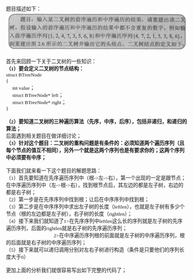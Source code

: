 <html>
<head>
  <title>Evernote Export</title>
  <basefont face="微软雅黑" size="2" />
  <meta http-equiv="Content-Type" content="text/html;charset=utf-8" />
  <meta name="exporter-version" content="Evernote Windows/302292 (zh-CN); Windows/10.0.10586 (Win64);"/>
  <style>
    body, td {
      font-family: 微软雅黑;
      font-size: 10pt;
    }
  </style>
</head>
<body>
<a name="1985"/>

<div>
<span><div>题目描述如下：</div><div><img src="剑指offer之重建二叉树_files/Image.png" type="image/png" style="height: auto;"/></div><div><br/></div><div>首先来回顾一下关于二叉树的一些知识：</div><div><b>（1）要会定义二叉树的节点结构：</b></div><div>struct BTreeNode</div><div>{</div><div>     int value；</div><div>     struct BTreeNode* left；</div><div>     struct BTreeNode* right；</div><div>}</div><div><br/></div><div><b>（2）要知道二叉树的三种遍历算法（先序，中序，后序），包括非递归，和递归的算法；</b></div><div>后面遇到相关题目在做详细讨论；</div><div><b>（3）针对这个题目：二叉树的重构问题是有条件的：必须知道两个遍历序列（且每个节点的值互不相同），另外一个就是这两个序列也是有要求你的；这两个序列中必须要有中序；</b></div><div><br/></div><div>下面我们就来看一下这个题目的解题思路：</div><div>（1）首先要知道在先序遍历序列中（根-&gt;左-&gt;右），第一个出现的一定是跟节点；在中序遍历序列中（左-&gt;根-&gt;右），找到根节点后，其左边的都是左子树，右边的都是右子树；</div><div>（2）第一步是在先序序列中找到根；让后在中序序列中找到根；</div><div>（3）第二步是在中序序列中求出左子树的长度（leftlen），也就是左子树有多少个节点（根的左边都是左子树），右子树的长度（rightlen）；</div><div>（4）接下来我们就知道了1&gt;在先序序列中leftlen这么长的序列就是左子树的先序遍历序列，后面的rightlen就是右子树的先序遍历序列；</div><div>                                      2&gt;在中序遍历序列根的前面就是左子树的中序遍历序列，根的后面就是右子树的中序遍历序列；</div><div>（5）接下来就可以递归调用分别对左右子树进行构造（条件是只要他们的序列长度大于0）</div><div><br/></div><div>更加上面的分析我们就很容易写出如下完整的代码了；</div><div><br/></div><div><br/></div></span>
</div></body></html> 